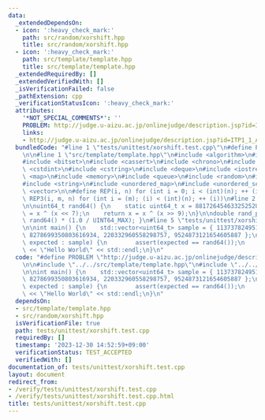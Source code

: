 ```yaml
---
data:
  _extendedDependsOn:
  - icon: ':heavy_check_mark:'
    path: src/random/xorshift.hpp
    title: src/random/xorshift.hpp
  - icon: ':heavy_check_mark:'
    path: src/template/template.hpp
    title: src/template/template.hpp
  _extendedRequiredBy: []
  _extendedVerifiedWith: []
  _isVerificationFailed: false
  _pathExtension: cpp
  _verificationStatusIcon: ':heavy_check_mark:'
  attributes:
    '*NOT_SPECIAL_COMMENTS*': ''
    PROBLEM: http://judge.u-aizu.ac.jp/onlinejudge/description.jsp?id=ITP1_1_A
    links:
    - http://judge.u-aizu.ac.jp/onlinejudge/description.jsp?id=ITP1_1_A
  bundledCode: "#line 1 \"tests/unittest/xorshift.test.cpp\"\n#define PROBLEM \"http://judge.u-aizu.ac.jp/onlinejudge/description.jsp?id=ITP1_1_A\"\
    \n\n#line 1 \"src/template/template.hpp\"\n#include <algorithm>\n#include <array>\n\
    #include <bitset>\n#include <cassert>\n#include <chrono>\n#include <cmath>\n#include\
    \ <cstdint>\n#include <cstring>\n#include <deque>\n#include <iostream>\n#include\
    \ <map>\n#include <memory>\n#include <queue>\n#include <random>\n#include <set>\n\
    #include <string>\n#include <unordered_map>\n#include <unordered_set>\n#include\
    \ <vector>\n\n#define REP(i, n) for (int i = 0; i < (int)(n); ++ (i))\n#define\
    \ REP3(i, m, n) for (int i = (m); (i) < (int)(n); ++ (i))\n#line 2 \"src/random/xorshift.hpp\"\
    \n\nuint64_t rand64() {\n    static uint64_t x = 88172645463325252ULL;\n    x\
    \ = x ^ (x << 7);\n    return x = x ^ (x >> 9);\n}\n\ndouble rand_p() { return\
    \ rand64() * (1.0 / UINT64_MAX); }\n#line 5 \"tests/unittest/xorshift.test.cpp\"\
    \n\nint main() {\n    std::vector<uint64_t> sample = { 11373782495151020392, 8505512047393832734,\
    \ 8278699350803616934, 220332960558298757, 9524873121654605887 };\n    for (auto\
    \ expected : sample) {\n        assert(expected == rand64());\n    }\n\n    std::cout\
    \ << \"Hello World\" << std::endl;\n}\n"
  code: "#define PROBLEM \"http://judge.u-aizu.ac.jp/onlinejudge/description.jsp?id=ITP1_1_A\"\
    \n\n#include \"../../src/template/template.hpp\"\n#include \"../../src/random/xorshift.hpp\"\
    \n\nint main() {\n    std::vector<uint64_t> sample = { 11373782495151020392, 8505512047393832734,\
    \ 8278699350803616934, 220332960558298757, 9524873121654605887 };\n    for (auto\
    \ expected : sample) {\n        assert(expected == rand64());\n    }\n\n    std::cout\
    \ << \"Hello World\" << std::endl;\n}\n"
  dependsOn:
  - src/template/template.hpp
  - src/random/xorshift.hpp
  isVerificationFile: true
  path: tests/unittest/xorshift.test.cpp
  requiredBy: []
  timestamp: '2023-12-30 14:52:59+09:00'
  verificationStatus: TEST_ACCEPTED
  verifiedWith: []
documentation_of: tests/unittest/xorshift.test.cpp
layout: document
redirect_from:
- /verify/tests/unittest/xorshift.test.cpp
- /verify/tests/unittest/xorshift.test.cpp.html
title: tests/unittest/xorshift.test.cpp
---
```

